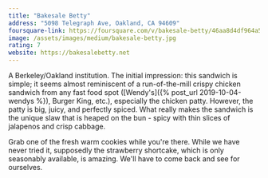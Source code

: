 ```yaml
---
title: "Bakesale Betty"
address: "5098 Telegraph Ave, Oakland, CA 94609"
foursquare-link: https://foursquare.com/v/bakesale-betty/46aa8d4df964a52061491fe3
image: /assets/images/medium/bakesale-betty.jpg
rating: 7
website: https://bakesalebetty.net
---
```


A Berkeley/Oakland institution. The initial impression: this sandwich is simple; it seems almost reminiscent of a
run-of-the-mill crispy chicken sandwich from any fast food spot ([Wendy's]({% post_url 2019-10-04-wendys %}),
Burger King, etc.), especially the chicken patty. However, the patty is big, juicy, and perfectly spiced. What really
makes the sandwich is the unique slaw that is heaped on the bun - spicy with thin slices of jalapenos and crisp cabbage.

Grab one of the fresh warm cookies while you're there. While we have never tried it, supposedly the strawberry
shortcake, which is only seasonably available, is amazing. We'll have to come back and see for ourselves.
